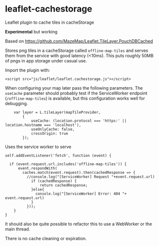 # leaflet-cachestorage
Leaflet plugin to cache tiles in cacheStorage

**Experimental** but working

Based on https://github.com/MazeMap/Leaflet.TileLayer.PouchDBCached


Stores png tiles in a cacheStorage called `offline-map-tiles` and serves them from the service with good latency (<10ms). This puts roughly 50MB of pngs in app storage under casual use. 

Import the plugin with:

    <script src="js/leaflet/leaflet.cachestorage.js"></script>
   
   
When configuring your map later pass the following parameters. The `useCache` parameter should probably test if the ServiceWorker endpoint (`/offline-map-tiles`) is available, but this configuration works well for debugging. 

        var layer = L.tileLayer(mapTileProvider, 
            {
                useCache: (location.protocol === 'https:' || location.hostname === 'localhost'),
                useOnlyCache: false,
                crossOrigin: true
            });

Uses the service worker to serve 

    self.addEventListener('fetch', function (event) {

      if (event.request.url.includes('offline-map-tiles')) {
          event.respondWith(
            caches.match(event.request).then(cachedResponse => {
              //console.log("[ServiceWorker] Request "+event.request.url)
                if (cachedResponse) {
                    return cachedResponse;
                }else{
                  console.log("[ServiceWorker] Error: 404 "+ event.request.url)
                }
              }));
        }
    }
    
    
It should also be quite possible to refactor this to use a WebWorker or the main thread.      

There is no cache cleaning or expiration.
